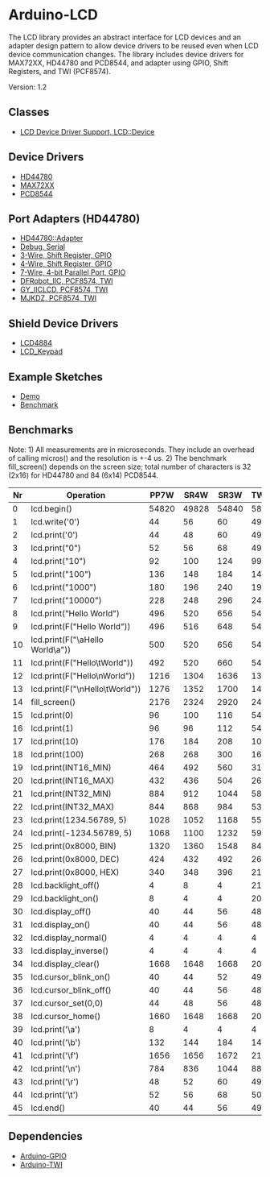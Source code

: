 # Arduino-LCD
The LCD library provides an abstract interface for LCD devices and an
adapter design pattern to allow device drivers to be reused even when
LCD device communication changes. The library includes device drivers
for MAX72XX, HD44780 and PCD8544, and adapter using GPIO, Shift
Registers, and TWI (PCF8574).

Version: 1.2

## Classes

* [LCD Device Driver Support, LCD::Device](./src/LCD.h)

## Device Drivers

* [HD44780](./src/Driver/HD44780.h)
* [MAX72XX](./src/Driver/MAX72XX.h)
* [PCD8544](./src/Driver/PCD8544.h)

## Port Adapters (HD44780)

* [HD44780::Adapter](./src/Driver/HD44780.h)
* [Debug, Serial](./src/Adapter/Debug.h)
* [3-Wire, Shift Register, GPIO](./src/Adapter/SR3W.h)
* [4-Wire, Shift Register, GPIO](./src/Adapter/SR4W.h)
* [7-Wire, 4-bit Parallel Port, GPIO](./src/Adapter/PP7W.h)
* [DFRobot_IIC, PCF8574, TWI](./src/Adapter/DFRobot_IIC.h)
* [GY_IICLCD, PCF8574, TWI](./src/Adapter/GY_IICLCD.h)
* [MJKDZ, PCF8574, TWI](./src/Adapter/MJKDZ.h)

## Shield Device Drivers

* [LCD4884](./src/Shield/LCD4884.h)
* [LCD_Keypad](./src/Shield/LCD_Keypad.h)

## Example Sketches

* [Demo](./examples/Demo)
* [Benchmark](./examples/Benchmark)

## Benchmarks
Note: 1) All measurements are in microseconds. They include an overhead
of calling micros() and the resolution is +-4 us. 2) The benchmark
fill_screen() depends on the screen size; total number of characters is
32 (2x16) for HD44780 and 84 (6x14) PCD8544.

Nr|Operation|PP7W|SR4W|SR3W|TWI(SW)|TWI(100)|TWI(400)|PCD8544
--|---------|----|----|----|-------|--------|--------|-------
0|lcd.begin()|54820|49828|54840|58160|58384|55896|4388
1|lcd.write('0')|44|56|60|496|516|176|64
2|lcd.print('0')|44|48|60|496|520|180|68
3|lcd.print("0")|52|56|68|496|528|184|80
4|lcd.print("10")|92|100|124|992|1044|356|136
5|lcd.print("100")|136|148|184|1484|1560|528|208
6|lcd.print("1000")|180|196|240|1976|2080|704|272
7|lcd.print("10000")|228|248|296|2468|2596|880|332
8|lcd.print("Hello World")|496|520|656|5424|5708|1924|716
9|lcd.print(F("Hello World"))|496|516|648|5408|5700|1928|720
10|lcd.print(F("\aHello World\a"))|500|520|656|5420|5720|1932|744
11|lcd.print(F("Hello\tWorld"))|492|520|660|5420|5720|1932|684
12|lcd.print(F("Hello\nWorld"))|1216|1304|1636|13756|14524|4896|1424
13|lcd.print(F("\nHello\tWorld"))|1276|1352|1700|14260|15036|5080|1448
14|fill_screen()|2176|2324|2920|24568|25896|8736|9252
15|lcd.print(0)|96|100|116|540|568|224|120
16|lcd.print(1)|96|96|112|548|572|228|116
17|lcd.print(10)|176|184|208|1072|1128|436|224
18|lcd.print(100)|268|268|300|1608|1684|656|328
19|lcd.print(INT16_MIN)|464|492|560|3156|3308|1256|592
20|lcd.print(INT16_MAX)|432|436|504|2668|2812|1076|532
21|lcd.print(INT32_MIN)|884|912|1044|5808|6096|2316|1112
22|lcd.print(INT32_MAX)|844|868|984|5320|5580|2148|1048
23|lcd.print(1234.56789, 5)|1028|1052|1168|5504|5764|2332|1236
24|lcd.print(-1234.56789, 5)|1068|1100|1232|5988|6280|2504|1296
25|lcd.print(0x8000, BIN)|1320|1360|1548|8480|8912|3404|2428
26|lcd.print(0x8000, DEC)|424|432|492|2664|2796|1072|528
27|lcd.print(0x8000, HEX)|340|348|396|2132|2232|864|428
28|lcd.backlight_off()|4|8|4|212|228|84|4
29|lcd.backlight_on()|8|4|4|208|228|88|4
30|lcd.display_off()|40|44|56|484|512|172|12
31|lcd.display_on()|40|44|56|484|520|168|12
32|lcd.display_normal()|4|4|4|4|4|4|12
33|lcd.display_inverse()|4|4|4|4|4|4|12
34|lcd.display_clear()|1668|1648|1668|2096|2120|1776|4332
35|lcd.cursor_blink_on()|40|44|52|492|512|168|4
36|lcd.cursor_blink_off()|40|44|56|488|516|180|4
37|lcd.cursor_set(0,0)|44|48|56|488|520|176|24
38|lcd.cursor_home()|1660|1648|1668|2096|2124|1776|28
39|lcd.print('\a')|8|4|4|4|4|4|8
40|lcd.print('\b')|132|144|184|1472|1560|532|88
41|lcd.print('\f')|1656|1656|1672|2100|2128|1788|4340
42|lcd.print('\n')|784|836|1044|8836|9320|3160|764
43|lcd.print('\r')|48|52|60|492|520|180|32
44|lcd.print('\t')|52|56|68|504|524|184|36
45|lcd.end()|40|44|56|492|516|172|4340

## Dependencies

* [Arduino-GPIO](https://github.com/mikaelpatel/Arduino-GPIO)
* [Arduino-TWI](https://github.com/mikaelpatel/Arduino-TWI)
